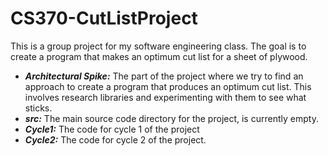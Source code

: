 # CS370-CutListProject
 
This is a group project for my software engineering class. The goal is to create a program that makes an optimum cut
list for a sheet of plywood. 

- _**Architectural Spike:**_ The part of the project where we try to find an approach to create a program that produces an optimum cut list. This involves research libraries and experimenting with them to see what sticks.
- _**src:**_ The main source code directory for the project, is currently empty.
- _**Cycle1:**_ The code for cycle 1 of the project
- _**Cycle2:**_ The code for cycle 2 of the project.
